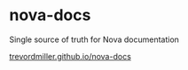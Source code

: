 # nova-docs

Single source of truth for Nova documentation

[trevordmiller.github.io/nova-docs](https://trevordmiller.github.io/nova-docs)
